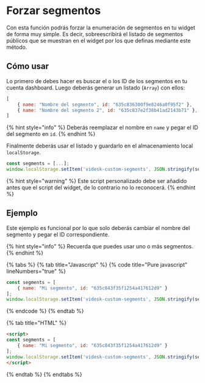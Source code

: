 # Forzar segmentos

Con esta función podrás forzar la enumeración de segmentos en tu widget de forma muy simple. Es decir, sobreescribirá el listado de segmentos públicos que se muestran en el widget por los que definas mediante este método.

## Cómo usar

Lo primero de debes hacer es buscar el o los ID de los segmentos en tu cuenta dashboard. Luego deberás generar un listado (`Array`) con ellos:

```javascript
[
    { name: "Nombre del segmento", id: "635c836300f9e8246a0f95f2" },
    { name: "Nombre del segmento 2", id: "635c837e2f38b41ad2143b71" },
]
```

{% hint style="info" %}
Deberás reemplazar el nombre en `name` y pegar el ID del segmento en `id`.
{% endhint %}

Finalmente deberás usar el listado y guardarlo en el almacenamiento local `localStorage`.

```javascript
const segments = [...];
window.localStorage.setItem('videsk-custom-segments', JSON.stringify(segments));
```

{% hint style="warning" %}
Este script personalizado debe ser añadido antes que el script del widget, de lo contrario no lo reconocerá.
{% endhint %}

## Ejemplo

Este ejemplo es funcional por lo que solo deberás cambiar el nombre del segmento y pegar el ID correspondiente.

{% hint style="info" %}
Recuerda que puedes usar uno o más segmentos.
{% endhint %}

{% tabs %}
{% tab title="Javascript" %}
{% code title="Pure javascript" lineNumbers="true" %}
```javascript
const segments = [
    { name: "Mi segmento", id: "635c843f35f1254a417612d9" }
];
window.localStorage.setItem('videsk-custom-segments', JSON.stringify(segments));
```
{% endcode %}
{% endtab %}

{% tab title="HTML" %}
```html
<script>
const segments = [
    { name: "Mi segmento", id: "635c843f35f1254a417612d9" }
];
window.localStorage.setItem('videsk-custom-segments', JSON.stringify(segments));
</script>
```
{% endtab %}
{% endtabs %}

